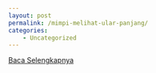 ```yaml
---
layout: post
permalink: /mimpi-melihat-ular-panjang/
categories:
    - Uncategorized
---
```


[Baca Selengkapnya](/07)
